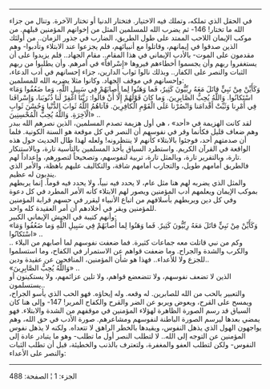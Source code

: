 ------------------------------------------------------------------------

في الحقل الذي تملكه، وتملك فيه الاختيار. فتختار الدنيا أو تختار الآخرة.
وتنال من جزاء الله ما تختار! 146- ثم يضرب الله للمسلمين المثل من إخوانهم
المؤمنين قبلهم. من موكب الإيمان اللاحب الممتد على طول الطريق، الضارب في
جذور الزمان.. من أولئك الذين صدقوا في إيمانهم، وقاتلوا مع أنبيائهم، فلم
يجزعوا عند الابتلاء وتأدبوا- وهم مقدمون على الموت- بالأدب الإيماني في
هذا المقام.. مقام الجهاد.. فلم يزيدوا على أن يستغفروا ربهم وأن يجسموا
أخطاءهم فيروها «إِسْرافاً» في أمرهم. وأن يطلبوا من ربهم الثبات والنصر على
الكفار.. وبذلك نالوا ثواب الدارين، جزاء إحسانهم في أدب الدعاء، وإحسانهم
في موقف الجهاد. وكانوا مثلا يضربه الله للمسلمين:  
«وَكَأَيِّنْ مِنْ نَبِيٍّ قاتَلَ مَعَهُ رِبِّيُّونَ كَثِيرٌ، فَما وَهَنُوا لِما أَصابَهُمْ فِي سَبِيلِ اللَّهِ،
وَما ضَعُفُوا وَمَا اسْتَكانُوا. وَاللَّهُ يُحِبُّ الصَّابِرِينَ. وَما كانَ قَوْلَهُمْ إِلَّا أَنْ قالُوا:
رَبَّنَا اغْفِرْ لَنا ذُنُوبَنا، وَإِسْرافَنا فِي أَمْرِنا وَثَبِّتْ أَقْدامَنا وَانْصُرْنا عَلَى الْقَوْمِ
الْكافِرِينَ. فَآتاهُمُ اللَّهُ ثَوابَ الدُّنْيا وَحُسْنَ ثَوابِ الْآخِرَةِ. وَاللَّهُ يُحِبُّ الْمُحْسِنِينَ»
..  
لقد كانت الهزيمة في «أحد» ، هي أول هزيمة تصدم المسلمين، الذين نصرهم الله
ببدر وهم ضعاف قليل فكأنما وقر في نفوسهم أن النصر في كل موقعة هو السنة
الكونية. فلما أن صدمتهم أحد، فوجئوا بالابتلاء كأنهم لا ينتظرونه! ولعله
لهذا طال الحديث حول هذه الواقعة في القرآن الكريم. واستطرد السياق يأخذ
المسلمين بالتأسية تارة، وبالاستنكار تارة، وبالتقرير تارة، وبالمثل تارة،
تربية لنفوسهم، وتصحيحاً لتصورهم، وإعداداً لهم.  
فالطريق أمامهم طويل، والتجارب أمامهم شاقة، والتكاليف عليهم باهظة، والأمر
الذي يندبون له عظيم.  
والمثل الذي يضربه لهم هنا مثل عام، لا يحدد فيه نبياً، ولا يحدد فيه قوماً.
إنما يربطهم بموكب الإيمان ويعلمهم أدب المؤمنين ويصور لهم الابتلاء كأنه
الأمر المطرد في كل دعوة وفي كل دين ويربطهم بأسلافهم من اتباع الأنبياء
ليقرر في حسهم قرابة المؤمنين للمؤمنين ويقر في أخلادهم أن أمر العقيدة كله
واحد.  
وأنهم كتيبة في الجيش الإيماني الكبير:  
«وَكَأَيِّنْ مِنْ نَبِيٍّ قاتَلَ مَعَهُ رِبِّيُّونَ كَثِيرٌ. فَما وَهَنُوا لِما أَصابَهُمْ فِي سَبِيلِ اللَّهِ وَما
ضَعُفُوا وَمَا اسْتَكانُوا» ..  
.. وكم من نبي قاتلت معه جماعات كثيرة. فما ضعفت نفوسهم لما أصابهم من
البلاء والكرب والشدة والجراح. وما ضعفت قواهم عن الاستمرار في الكفاح، وما
استسلموا للجزع ولا للأعداء.. فهذا هو شأن المؤمنين، المنافحين عن عقيدة
ودين..  
«وَاللَّهُ يُحِبُّ الصَّابِرِينَ» ..  
الذين لا تضعف نفوسهم، ولا تتضعضع قواهم، ولا تلين عزائمهم، ولا يستكينون
أو يستسلمون..  
والتعبير بالحب من الله للصابرين. له وقعه. وله إيحاؤه. فهو الحب الذي يأسو
الجراح، ويمسح على القرح، ويعوض ويربو عن الضر والقرح والكفاح المرير! 147-
وإلى هنا كان السياق قد رسم الصورة الظاهرة لهؤلاء المؤمنين في موقفهم من
الشدة والابتلاء. فهو يمضي بعدها ليرسم الصورة الباطنة لنفوسهم ومشاعرهم.
صورة الأدب في حق الله، وهم يواجهون الهول الذي يذهل النفوس، ويقيدها
بالخطر الراهق لا تتعداه. ولكنه لا يذهل نفوس المؤمنين عن التوجه إلى
الله.. لا لتطلب النصر أول ما تطلب- وهو ما يتبادر عادة إلى النفوس- ولكن
لتطلب العفو والمغفرة، ولتعترف بالذنب والخطيئة، قبل أن تطلب الثبات والنصر
على الأعداء:

------------------------------------------------------------------------

الجزء: 1 ¦ الصفحة: 488

